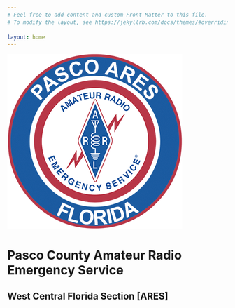 ```yaml
---
# Feel free to add content and custom Front Matter to this file.
# To modify the layout, see https://jekyllrb.com/docs/themes/#overriding-theme-defaults

layout: home
---
```


![Pasco County, FL ARES logo](PASCO_logo400.png)

# Pasco County Amateur Radio Emergency Service
## West Central Florida Section [ARES]
